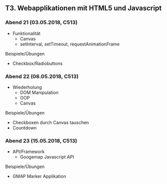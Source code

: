 ## T3. Webapplikationen mit HTML5 und Javascript
### Abend 21 (03.05.2018, C513)
- Funktionalität
  * Canvas
  * setInterval, setTimeout, requestAnimationFrame

Beispiele/Übungen
- Checkbox/Radiobuttons

### Abend 22 (08.05.2018, C513)
- Wiederholung
  * DOM Manipulation
  * OOP
  * Canvas

Beispiele/Übungen
- Checkboxen durch Canvas tauschen
- Countdown

### Abend 23 (15.05.2018, C513)
- API/Framework
  * Googemap Javascript API

Beispiele/Übungen
- GMAP Marker Applikation
